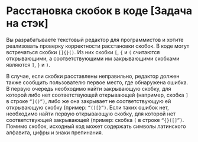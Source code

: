 # Расстановка скобок в коде [Задача на стэк]

Вы разрабатываете текстовый редактор для программистов и хотите реализовать проверку корректности расстановки скобок. В коде могут встречаться скобки `[]{}()`. Из них скобки `[`, `{` и `(` считаются открывающими, а соответствующими им закрывающими скобками являются `]`, `}` и `)`.

В случае, если скобки расставлены неправильно, редактор должен также сообщить пользователю первое место, где обнаружена ошибка. В первую очередь необходимо найти закрывающую скобку, для которой либо нет соответствующей открывающей (например, скобка `]` в строке `“]()”)`, либо же она закрывает не соответствующую ей открывающую скобку (пример: `“()[}”)`. Если таких ошибок нет, необходимо найти первую открывающую скобку, для которой нет соответствующей закрывающей (пример: скобка `(` в строке `“{}([]”)`. Помимо скобок, исходный код может содержать символы латинского алфавита, цифры и знаки препинания. 